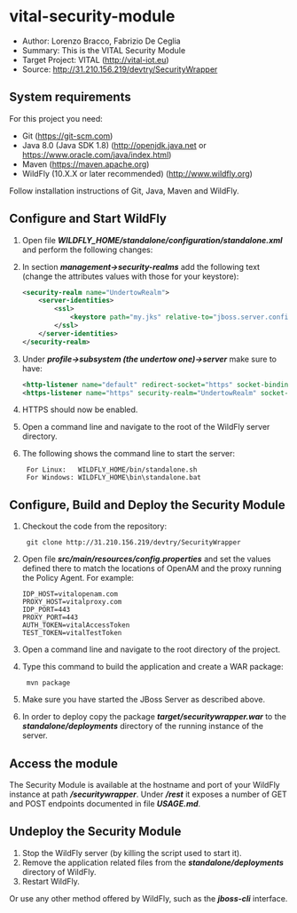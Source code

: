 # vital-security-module

* Author: Lorenzo Bracco, Fabrizio De Ceglia
* Summary: This is the VITAL Security Module
* Target Project: VITAL (<http://vital-iot.eu>)
* Source: <http://31.210.156.219/devtry/SecurityWrapper>

## System requirements

For this project you need:

* Git (<https://git-scm.com>)
* Java 8.0 (Java SDK 1.8) (<http://openjdk.java.net> or <https://www.oracle.com/java/index.html>)
* Maven (<https://maven.apache.org>)
* WildFly (10.X.X or later recommended) (<http://www.wildfly.org>)

Follow installation instructions of Git, Java, Maven and WildFly.

## Configure and Start WildFly

1. Open file **_WILDFLY_HOME/standalone/configuration/standalone.xml_** and perform the following changes:
  1. In section **_management->security-realms_** add the following text (change the attributes values with those for your keystore):

        ```xml
        <security-realm name="UndertowRealm">
            <server-identities>
                <ssl>
                    <keystore path="my.jks" relative-to="jboss.server.config.dir" keystore-password="password" alias="mycert" key-password="password"/>
                </ssl>
            </server-identities>
        </security-realm>
        ```

  2. Under **_profile->subsystem (the undertow one)->server_** make sure to have:

        ```xml
        <http-listener name="default" redirect-socket="https" socket-binding="http"/>
        <https-listener name="https" security-realm="UndertowRealm" socket-binding="https"/>
        ```

  3. HTTPS should now be enabled.
2. Open a command line and navigate to the root of the WildFly server directory.
3. The following shows the command line to start the server:

        For Linux:   WILDFLY_HOME/bin/standalone.sh
        For Windows: WILDFLY_HOME\bin\standalone.bat

## Configure, Build and Deploy the Security Module

1. Checkout the code from the repository:

        git clone http://31.210.156.219/devtry/SecurityWrapper

2. Open file **_src/main/resources/config.properties_** and set the values defined there to match the locations of OpenAM and the proxy running the Policy Agent. For example:

      ```
      IDP_HOST=vitalopenam.com
      PROXY_HOST=vitalproxy.com
      IDP_PORT=443
      PROXY_PORT=443
      AUTH_TOKEN=vitalAccessToken
      TEST_TOKEN=vitalTestToken
      ```

3. Open a command line and navigate to the root directory of the project.
4. Type this command to build the application and create a WAR package:

        mvn package

5. Make sure you have started the JBoss Server as described above.
6. In order to deploy copy the package **_target/securitywrapper.war_** to the **_standalone/deployments_** directory of the running instance of the server.

## Access the module

The Security Module is available at the hostname and port of your WildFly instance at path **_/securitywrapper_**. Under **_/rest_** it exposes a number of GET and POST endpoints documented in file **_USAGE.md_**.

## Undeploy the Security Module

1. Stop the WildFly server (by killing the script used to start it).
2. Remove the application related files from the **_standalone/deployments_** directory of WildFly.
3. Restart WildFly.

Or use any other method offered by WildFly, such as the **_jboss-cli_** interface.

